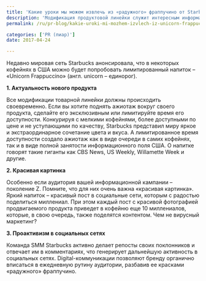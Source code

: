 ```yaml
---
title: 'Какие уроки мы можем извлечь из «радужного» фраппучино от Starbucks?'
description: 'Модификация продуктовой линейки служит интересным информационным поводом для освещения в СМИ и социальных медиа. Как привлечь внимание аудитории к бренду и захватить информационное пространство с помощью грамотной товарной политики? Консалтинговая группа «Полилог» рассказывает об успешном опыте Starbucks. Недавно мировая сеть Starbucks анонсировала, что в некоторых кофейнях в'
permalink: /ru/pr-blog/kakie-uroki-mi-mozhem-izvlech-iz-unicorn-frappuccino-ot-starbucks

categories: ['PR (пиар)']
date: 2017-04-24

---
```

<p>Недавно мировая сеть Starbucks анонсировала, что в некоторых кофейнях в США можно будет попробовать лимитированный напиток &ndash; &laquo;Unicorn Frappuccino&raquo; (англ. unicorn &ndash; единорог).</p>
<p><strong>1. Актуальность нового продукта</strong></p>
<p>Все модификации товарной линейки должны происходить своевременно. Если вы хотите поднять ажиотаж вокруг своего продукта, сделайте его эксклюзивным или лимитируйте время его доступности. Конкурируя с мелкими кофейнями, более доступными по цене и не уступающими по качеству, Starbucks представил миру яркое и экстраординарное сочетание цвета и вкуса. А лимитированное время доступности создало ажиотаж как в виде очереди в самих кофейнях, так и в виде полной занятости информационного поля США. О напитке говорят такие гиганты как CBS News, US Weekly, Willamette Week и другие.</p>
<p><strong>2. Красивая картинка</strong></p>
<p>Особенно если аудитория вашей информационной кампании &ndash; поколение Z. Помните, что для них очень важна &laquo;красивая картинка&raquo;. Яркий напиток &ndash; красивый пост в социальные сети, которым с радостью поделиться миллениал. При этом каждый пост с красивой фотографией продвигаемого продукта приведет в кофейню еще 10 миллениалов, которые, в свою очередь, также поделятся контентом. Чем не вирусный маркетинг?</p>
<p><strong>3. Проактивизм в социальных сетях</strong></p>
<p>Команда SMM Starbucks активно делает репосты своих поклонников и отвечает им в комментариях, что генерирует дальнейшую активность в социальных сетях. Digital-коммуникации позволяют бренду органично вписаться в ежедневную рутину аудитории, разбавив ее красками &laquo;радужного&raquo; фраппучино.</p>

